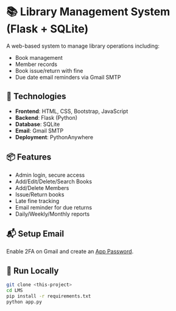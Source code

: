 # 📚 Library Management System (Flask + SQLite)

A web-based system to manage library operations including:
- Book management
- Member records
- Book issue/return with fine
- Due date email reminders via Gmail SMTP

## 🚀 Technologies
- **Frontend**: HTML, CSS, Bootstrap, JavaScript
- **Backend**: Flask (Python)
- **Database**: SQLite
- **Email**: Gmail SMTP
- **Deployment**: PythonAnywhere

## 📦 Features
- Admin login, secure access
- Add/Edit/Delete/Search Books
- Add/Delete Members
- Issue/Return books
- Late fine tracking
- Email reminder for due returns
- Daily/Weekly/Monthly reports

## 📬 Setup Email
Enable 2FA on Gmail and create an [App Password](https://support.google.com/accounts/answer/185833).

## 🔧 Run Locally
```bash
git clone <this-project>
cd LMS
pip install -r requirements.txt
python app.py
